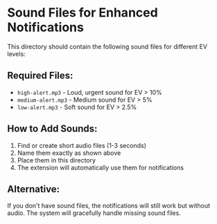 # Sound Files for Enhanced Notifications

This directory should contain the following sound files for different EV levels:

## Required Files:
- `high-alert.mp3` - Loud, urgent sound for EV > 10%
- `medium-alert.mp3` - Medium sound for EV > 5%
- `low-alert.mp3` - Soft sound for EV > 2.5%

## How to Add Sounds:
1. Find or create short audio files (1-3 seconds)
2. Name them exactly as shown above
3. Place them in this directory
4. The extension will automatically use them for notifications

## Alternative:
If you don't have sound files, the notifications will still work but without audio.
The system will gracefully handle missing sound files. 